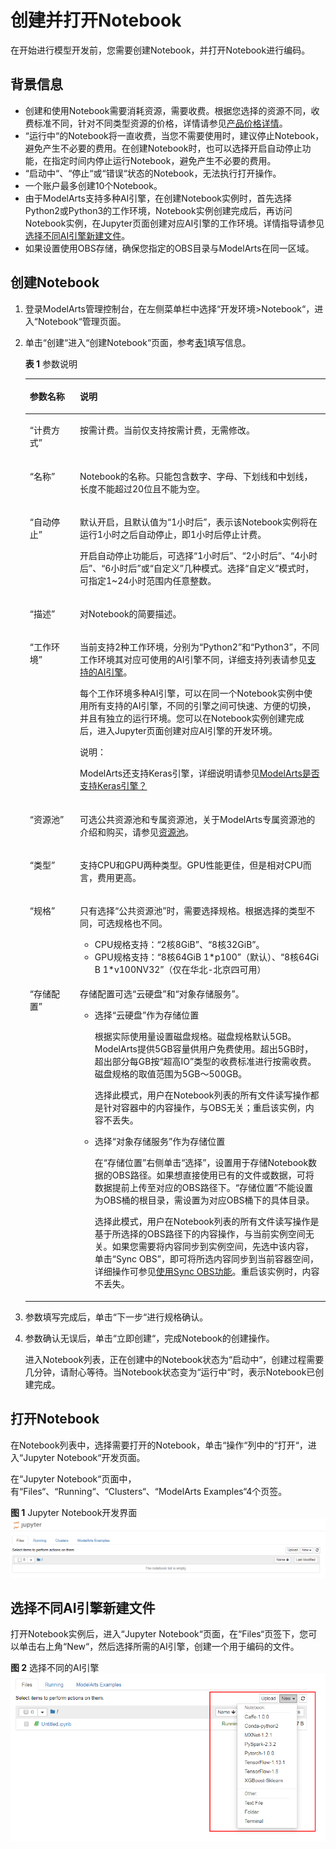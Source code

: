 # 创建并打开Notebook<a name="modelarts_23_0034"></a>

在开始进行模型开发前，您需要创建Notebook，并打开Notebook进行编码。

## 背景信息<a name="section65441556168"></a>

-   创建和使用Notebook需要消耗资源，需要收费。根据您选择的资源不同，收费标准不同，针对不同类型资源的价格，详情请参见[产品价格详情](https://www.huaweicloud.com/price_detail.html#/modelarts_detail)。
-   “运行中“的Notebook将一直收费，当您不需要使用时，建议停止Notebook，避免产生不必要的费用。在创建Notebook时，也可以选择开启自动停止功能，在指定时间内停止运行Notebook，避免产生不必要的费用。
-   “启动中“、“停止“或“错误“状态的Notebook，无法执行打开操作。
-   一个账户最多创建10个Notebook。
-   由于ModelArts支持多种AI引擎，在创建Notebook实例时，首先选择Python2或Python3的工作环境，Notebook实例创建完成后，再访问Notebook实例，在Jupyter页面创建对应AI引擎的工作环境。详情指导请参见[选择不同AI引擎新建文件](#section498263112184)。
-   如果设置使用OBS存储，确保您指定的OBS目录与ModelArts在同一区域。

## 创建Notebook<a name="section1458310428584"></a>

1.  登录ModelArts管理控制台，在左侧菜单栏中选择“开发环境\>Notebook“，进入“Notebook“管理页面。
2.  单击“创建“进入“创建Notebook“页面，参考[表1](#table49201520828)填写信息。

    **表 1**  参数说明

    <a name="table49201520828"></a>
    <table><thead align="left"><tr id="row199161820229"><th class="cellrowborder" valign="top" width="16.71%" id="mcps1.2.3.1.1"><p id="p13916920226"><a name="p13916920226"></a><a name="p13916920226"></a>参数名称</p>
    </th>
    <th class="cellrowborder" valign="top" width="83.28999999999999%" id="mcps1.2.3.1.2"><p id="p199163201722"><a name="p199163201722"></a><a name="p199163201722"></a>说明</p>
    </th>
    </tr>
    </thead>
    <tbody><tr id="row17917112012210"><td class="cellrowborder" valign="top" width="16.71%" headers="mcps1.2.3.1.1 "><p id="p13916520027"><a name="p13916520027"></a><a name="p13916520027"></a><span class="parmname" id="parmname158561439164918"><a name="parmname158561439164918"></a><a name="parmname158561439164918"></a>“计费方式”</span></p>
    </td>
    <td class="cellrowborder" valign="top" width="83.28999999999999%" headers="mcps1.2.3.1.2 "><p id="p1691612010211"><a name="p1691612010211"></a><a name="p1691612010211"></a>按需计费。当前仅支持按需计费，无需修改。</p>
    </td>
    </tr>
    <tr id="row1291714201927"><td class="cellrowborder" valign="top" width="16.71%" headers="mcps1.2.3.1.1 "><p id="p59173204218"><a name="p59173204218"></a><a name="p59173204218"></a><span class="parmname" id="parmname13519125514497"><a name="parmname13519125514497"></a><a name="parmname13519125514497"></a>“名称”</span></p>
    </td>
    <td class="cellrowborder" valign="top" width="83.28999999999999%" headers="mcps1.2.3.1.2 "><p id="p3917102018217"><a name="p3917102018217"></a><a name="p3917102018217"></a>Notebook的名称。只能包含数字、字母、下划线和中划线，长度不能超过20位且不能为空。</p>
    </td>
    </tr>
    <tr id="row27561314171414"><td class="cellrowborder" valign="top" width="16.71%" headers="mcps1.2.3.1.1 "><p id="p975761431416"><a name="p975761431416"></a><a name="p975761431416"></a><span class="parmname" id="parmname1999442531418"><a name="parmname1999442531418"></a><a name="parmname1999442531418"></a>“自动停止”</span></p>
    </td>
    <td class="cellrowborder" valign="top" width="83.28999999999999%" headers="mcps1.2.3.1.2 "><p id="p77571414101412"><a name="p77571414101412"></a><a name="p77571414101412"></a>默认开启，且默认值为<span class="parmname" id="parmname9970450151416"><a name="parmname9970450151416"></a><a name="parmname9970450151416"></a>“1小时后”</span>，表示该Notebook实例将在运行1小时之后自动停止，即1小时后停止计费。</p>
    <p id="p1968615173155"><a name="p1968615173155"></a><a name="p1968615173155"></a>开启自动停止功能后，可选择<span class="parmname" id="parmname13786133219152"><a name="parmname13786133219152"></a><a name="parmname13786133219152"></a>“1小时后”</span>、<span class="parmname" id="parmname12974933101516"><a name="parmname12974933101516"></a><a name="parmname12974933101516"></a>“2小时后”</span>、<span class="parmname" id="parmname12345935171517"><a name="parmname12345935171517"></a><a name="parmname12345935171517"></a>“4小时后”</span>、<span class="parmname" id="parmname183841737181518"><a name="parmname183841737181518"></a><a name="parmname183841737181518"></a>“6小时后”</span>或<span class="parmname" id="parmname479183813153"><a name="parmname479183813153"></a><a name="parmname479183813153"></a>“自定义”</span>几种模式。选择<span class="parmname" id="parmname135608241616"><a name="parmname135608241616"></a><a name="parmname135608241616"></a>“自定义”</span>模式时，可指定1~24小时范围内任意整数。</p>
    </td>
    </tr>
    <tr id="row1917112010214"><td class="cellrowborder" valign="top" width="16.71%" headers="mcps1.2.3.1.1 "><p id="p1991742019212"><a name="p1991742019212"></a><a name="p1991742019212"></a><span class="parmname" id="parmname02461353174919"><a name="parmname02461353174919"></a><a name="parmname02461353174919"></a>“描述”</span></p>
    </td>
    <td class="cellrowborder" valign="top" width="83.28999999999999%" headers="mcps1.2.3.1.2 "><p id="p9917122010211"><a name="p9917122010211"></a><a name="p9917122010211"></a>对Notebook的简要描述。</p>
    </td>
    </tr>
    <tr id="row8918182013219"><td class="cellrowborder" valign="top" width="16.71%" headers="mcps1.2.3.1.1 "><p id="p5917620423"><a name="p5917620423"></a><a name="p5917620423"></a><span class="parmname" id="parmname13556204994916"><a name="parmname13556204994916"></a><a name="parmname13556204994916"></a>“工作环境”</span></p>
    </td>
    <td class="cellrowborder" valign="top" width="83.28999999999999%" headers="mcps1.2.3.1.2 "><p id="p139531822602"><a name="p139531822602"></a><a name="p139531822602"></a>当前支持2种工作环境，分别为<span class="parmname" id="parmname12135130525"><a name="parmname12135130525"></a><a name="parmname12135130525"></a>“Python2”</span>和<span class="parmname" id="parmname78981331725"><a name="parmname78981331725"></a><a name="parmname78981331725"></a>“Python3”</span>，不同工作环境其对应可使用的AI引擎不同，详细支持列表请参见<a href="Notebook简介.md#section191109611479">支持的AI引擎</a>。</p>
    <p id="p3179193214329"><a name="p3179193214329"></a><a name="p3179193214329"></a>每个工作环境多种AI引擎，可以在同一个Notebook实例中使用所有支持的AI引擎，不同的引擎之间可快速、方便的切换，并且有独立的运行环境。您可以在Notebook实例创建完成后，进入Jupyter页面创建对应AI引擎的开发环境。</p>
    <div class="note" id="note1691812018212"><a name="note1691812018212"></a><a name="note1691812018212"></a><span class="notetitle"> 说明： </span><div class="notebody"><p id="p1998944229"><a name="p1998944229"></a><a name="p1998944229"></a>ModelArts还支持Keras引擎，详细说明请参见<a href="https://support.huaweicloud.com/modelarts_faq/modelarts_05_0042.html" target="_blank" rel="noopener noreferrer">ModelArts是否支持Keras引擎？</a></p>
    </div></div>
    </td>
    </tr>
    <tr id="row1491818201024"><td class="cellrowborder" valign="top" width="16.71%" headers="mcps1.2.3.1.1 "><p id="p18918152012217"><a name="p18918152012217"></a><a name="p18918152012217"></a><span class="parmname" id="parmname2521645164915"><a name="parmname2521645164915"></a><a name="parmname2521645164915"></a>“资源池”</span></p>
    </td>
    <td class="cellrowborder" valign="top" width="83.28999999999999%" headers="mcps1.2.3.1.2 "><p id="p149180202212"><a name="p149180202212"></a><a name="p149180202212"></a>可选公共资源池和专属资源池，关于ModelArts专属资源池的介绍和购买，请参见<a href="资源池.md">资源池</a>。</p>
    </td>
    </tr>
    <tr id="row691916202217"><td class="cellrowborder" valign="top" width="16.71%" headers="mcps1.2.3.1.1 "><p id="p691814201027"><a name="p691814201027"></a><a name="p691814201027"></a><span class="parmname" id="parmname159119424498"><a name="parmname159119424498"></a><a name="parmname159119424498"></a>“类型”</span></p>
    </td>
    <td class="cellrowborder" valign="top" width="83.28999999999999%" headers="mcps1.2.3.1.2 "><p id="p691913201322"><a name="p691913201322"></a><a name="p691913201322"></a>支持CPU和GPU两种类型。GPU性能更佳，但是相对CPU而言，费用更高。</p>
    </td>
    </tr>
    <tr id="row13919142012210"><td class="cellrowborder" valign="top" width="16.71%" headers="mcps1.2.3.1.1 "><p id="p291918203215"><a name="p291918203215"></a><a name="p291918203215"></a><span class="parmname" id="parmname944663944917"><a name="parmname944663944917"></a><a name="parmname944663944917"></a>“规格”</span></p>
    </td>
    <td class="cellrowborder" valign="top" width="83.28999999999999%" headers="mcps1.2.3.1.2 "><p id="p137524719617"><a name="p137524719617"></a><a name="p137524719617"></a>只有选择<span class="parmname" id="parmname10103115310476"><a name="parmname10103115310476"></a><a name="parmname10103115310476"></a>“公共资源池”</span>时，需要选择规格。根据选择的类型不同，可选规格也不同。</p>
    <a name="ul0557112811613"></a><a name="ul0557112811613"></a><ul id="ul0557112811613"><li>CPU规格支持：<span class="parmname" id="parmname10725181665013"><a name="parmname10725181665013"></a><a name="parmname10725181665013"></a>“2核8GiB”</span>、<span class="parmname" id="parmname1147152145010"><a name="parmname1147152145010"></a><a name="parmname1147152145010"></a>“8核32GiB”</span>。</li><li>GPU规格支持：<span class="parmname" id="parmname1457712512507"><a name="parmname1457712512507"></a><a name="parmname1457712512507"></a>“8核64GiB 1*p100”</span>（默认）、<span class="parmname" id="parmname0973124217129"><a name="parmname0973124217129"></a><a name="parmname0973124217129"></a>“8核64Gi B 1*v100NV32”</span>（仅在华北-北京四可用）</li></ul>
    </td>
    </tr>
    <tr id="row29205209212"><td class="cellrowborder" valign="top" width="16.71%" headers="mcps1.2.3.1.1 "><p id="p6919162010214"><a name="p6919162010214"></a><a name="p6919162010214"></a><span class="parmname" id="parmname14623173720494"><a name="parmname14623173720494"></a><a name="parmname14623173720494"></a>“存储配置”</span></p>
    </td>
    <td class="cellrowborder" valign="top" width="83.28999999999999%" headers="mcps1.2.3.1.2 "><p id="p1391917201622"><a name="p1391917201622"></a><a name="p1391917201622"></a>存储配置可选<span class="parmname" id="parmname117182681418"><a name="parmname117182681418"></a><a name="parmname117182681418"></a>“云硬盘”</span>和<span class="parmname" id="parmname957232811145"><a name="parmname957232811145"></a><a name="parmname957232811145"></a>“对象存储服务”</span>。</p>
    <a name="ul491912207219"></a><a name="ul491912207219"></a><ul id="ul491912207219"><li>选择<span class="parmname" id="parmname123141943114"><a name="parmname123141943114"></a><a name="parmname123141943114"></a>“云硬盘”</span>作为存储位置<p id="p129182052155"><a name="p129182052155"></a><a name="p129182052155"></a>根据实际使用量设置磁盘规格。磁盘规格默认5GB。ModelArts提供5GB容量供用户免费使用。超出5GB时，超出部分每GB按<span class="parmname" id="parmname153420149316"><a name="parmname153420149316"></a><a name="parmname153420149316"></a>“超高IO”</span>类型的收费标准进行按需收费。磁盘规格的取值范围为5GB～500GB。</p>
    <p id="p78214017162"><a name="p78214017162"></a><a name="p78214017162"></a>选择此模式，用户在Notebook列表的所有文件读写操作都是针对容器中的内容操作，与OBS无关；重启该实例，内容不丢失。</p>
    </li><li>选择<span class="parmname" id="parmname1843014112319"><a name="parmname1843014112319"></a><a name="parmname1843014112319"></a>“对象存储服务”</span>作为存储位置<p id="p1066265732012"><a name="p1066265732012"></a><a name="p1066265732012"></a>在<span class="parmname" id="parmname24901450192316"><a name="parmname24901450192316"></a><a name="parmname24901450192316"></a>“存储位置”</span>右侧单击<span class="uicontrol" id="uicontrol18915145232317"><a name="uicontrol18915145232317"></a><a name="uicontrol18915145232317"></a>“选择”</span>，设置用于存储Notebook数据的OBS路径。如果想直接使用已有的文件或数据，可将数据提前上传至对应的OBS路径下。<span class="parmname" id="parmname14760143715516"><a name="parmname14760143715516"></a><a name="parmname14760143715516"></a>“存储位置”</span>不能设置为OBS桶的根目录，需设置为对应OBS桶下的具体目录。</p>
    <p id="p8517173341620"><a name="p8517173341620"></a><a name="p8517173341620"></a>选择此模式，用户在Notebook列表的所有文件读写操作是基于所选择的OBS路径下的内容操作，与当前实例空间无关。如果您需要将内容同步到实例空间，先选中该内容，单击<span class="uicontrol" id="uicontrol187746427240"><a name="uicontrol187746427240"></a><a name="uicontrol187746427240"></a>“Sync OBS”</span>，即可将所选内容同步到当前容器空间，详细操作可参见<a href="使用Sync-OBS功能.md">使用Sync OBS功能</a>。重启该实例时，内容不丢失。</p>
    </li></ul>
    </td>
    </tr>
    </tbody>
    </table>

3.  参数填写完成后，单击“下一步“进行规格确认。
4.  参数确认无误后，单击“立即创建“，完成Notebook的创建操作。

    进入Notebook列表，正在创建中的Notebook状态为“启动中“，创建过程需要几分钟，请耐心等待。当Notebook状态变为“运行中“时，表示Notebook已创建完成。


## 打开Notebook<a name="section15550517465"></a>

在Notebook列表中，选择需要打开的Notebook，单击“操作“列中的“打开“，进入“Jupyter Notebook“开发页面。

在“Jupyter Notebook“页面中，有“Files“、“Running“、“Clusters“、“ModelArts Examples“4个页签。

**图 1**  Jupyter Notebook开发界面<a name="fig3835162873611"></a>  
![](figures/Jupyter-Notebook开发界面.png "Jupyter-Notebook开发界面")

## 选择不同AI引擎新建文件<a name="section498263112184"></a>

打开Notebook实例后，进入“Jupyter Notebook“页面，在“Files“页签下，您可以单击右上角“New“，然后选择所需的AI引擎，创建一个用于编码的文件。

**图 2**  选择不同的AI引擎<a name="fig2984115918203"></a>  
![](figures/选择不同的AI引擎.png "选择不同的AI引擎")

